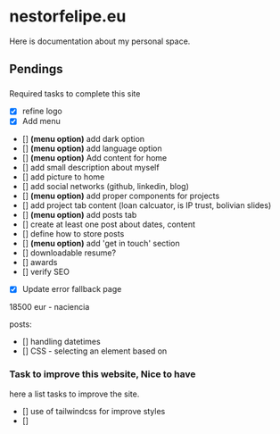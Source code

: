 # nestorfelipe.eu

Here is documentation about my personal space.

## Pendings

###

Required tasks to complete this site

- [x] refine logo
- [x] Add menu
- [] **(menu option)** add dark option
- [] **(menu option)** add language option
- [] **(menu option)** Add content for home
- [] add small description about myself
- [] add picture to home
- [] add social networks (github, linkedin, blog)
- [] **(menu option)** add proper components for projects
- [] add project tab content (loan calcuator, is IP trust, bolivian slides)
- [] **(menu option)** add posts tab
- [] create at least one post about dates, content
- [] define how to store posts
- [] **(menu option)** add 'get in touch' section
- [] downloadable resume?
- [] awards
- [] verify SEO
- [x] Update error fallback page

18500 eur - naciencia

posts:

- [] handling datetimes
- [] CSS - selecting an element based on

### Task to improve this website, Nice to have

here a list tasks to improve the site.

- [] use of tailwindcss for improve styles
- []
